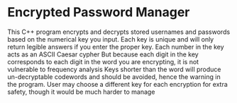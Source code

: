 # Encrypted Password Manager
This C++ program encrypts and decrypts stored usernames and passwords based on the numerical key you input.
Each key is unique and will only return legible answers if you enter the proper key. 
Each number in the key acts as an ASCII Caesar cypher
But because each digit in the key corresponds to each digit in the word you are encrypting, it is not vulnerable to frequency analysis
Keys shorter than the word will produce un-decryptable codewords and should be avoided, hence the warning in the program.
User may choose a different key for each encryption for extra safety, though it would be much harder to manage
